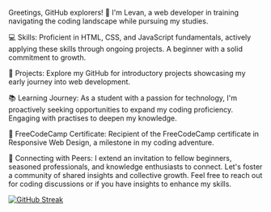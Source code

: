 Greetings, GitHub explorers! 🚀 I'm Levan, a web developer in training navigating the coding landscape while pursuing my studies.

💻 Skills:
Proficient in HTML, CSS, and JavaScript fundamentals, actively applying these skills through ongoing projects. A beginner with a solid commitment to growth.

🚀 Projects:
Explore my GitHub  for introductory projects showcasing my early journey into web development.

📚 Learning Journey:
As a student with a passion for technology, I'm proactively seeking opportunities to expand my coding proficiency. Engaging with practises to deepen my knowledge.

🌱 FreeCodeCamp Certificate:
Recipient of the FreeCodeCamp certificate in Responsive Web Design, a milestone in my coding adventure.

🤝 Connecting with Peers:
I extend an invitation to fellow beginners, seasoned professionals, and knowledge enthusiasts to connect. Let's foster a community of shared insights and collective growth.
Feel free to reach out for coding discussions or if you have insights to enhance my skills.

[![GitHub Streak](https://streak-stats.demolab.com?user=tankistttt&theme=dark&hide_border=true&date_format=M%20j%5B%2C%20Y%5D&card_width=1080)](https://git.io/streak-stats)
